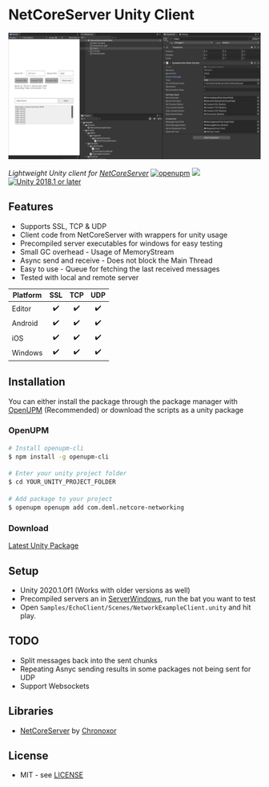 # NetCoreServer Unity Client

![Unity Editor Screenshot](./Docs/preview.png)

*Lightweight Unity client for [NetCoreServer](https://github.com/chronoxor/NetCoreServer)*
[![openupm](https://img.shields.io/npm/v/com.deml.netcore-networking?label=openupm&registry_uri=https://package.openupm.com)](https://openupm.com/packages/com.deml.netcore-networking/) [![](https://img.shields.io/github/release-date/JohannesDeml/Unity-Net-Core-Networking-Sockets.svg)](https://github.com/supyrb/JohannesDeml/Unity-Net-Core-Networking-Sockets) [![Unity 2018.1 or later](https://img.shields.io/badge/unity-2018.1%20or%20later-green.svg?logo=unity&cacheSeconds=2592000)](https://unity3d.com/get-unity/download/archive)



## Features

* Supports SSL, TCP & UDP
* Client code from NetCoreServer with wrappers for unity usage
* Precompiled server executables for windows for easy testing
* Small GC overhead - Usage of MemoryStream
* Async send and receive - Does not block the Main Thread
* Easy to use - Queue for fetching the last received messages
* Tested with local and remote server

| Platform | SSL  | TCP  | UDP  |
| -------- | :--: | :--: | :--: |
| Editor   |  ✔️   |  ✔️   |  ✔️   |
| Android  |  ✔️   |  ✔️   |  ✔️   |
| iOS      |  ✔️   |  ✔️   |  ✔️   |
| Windows  |  ✔️   |  ✔️   |  ✔️   |



## Installation

You can either install the package through the package manager with [OpenUPM](https://openupm.com/) (Recommended) or download the scripts as a unity package

### OpenUPM

```sh
# Install openupm-cli
$ npm install -g openupm-cli

# Enter your unity project folder
$ cd YOUR_UNITY_PROJECT_FOLDER

# Add package to your project
$ openupm openupm add com.deml.netcore-networking
```

### Download

[Latest Unity Package](../../releases/latest)



## Setup

* Unity 2020.1.0f1 (Works with older versions as well)
* Precompiled servers an in [ServerWindows](./ServerWindows), run the bat you want to test
* Open `Samples/EchoClient/Scenes/NetworkExampleClient.unity` and hit play. 



## TODO

* Split messages back into the sent chunks
* Repeating Asnyc sending results in some packages not being sent for UDP
* Support Websockets



## Libraries

* [NetCoreServer](https://github.com/chronoxor/NetCoreServer) by [Chronoxor](https://github.com/chronoxor/)



## License

* MIT - see [LICENSE](./LICENSE)
